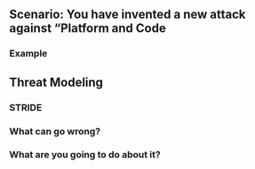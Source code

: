 ## Scenario: You have invented a new attack against “Platform and Code

### Example

## Threat Modeling

### STRIDE

### What can go wrong?

### What are you going to do about it?